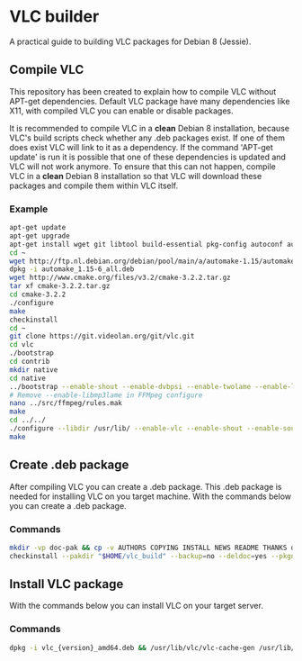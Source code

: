 # VLC builder
A practical guide to building VLC packages for Debian 8 (Jessie).

## Compile VLC
This repository has been created to explain how to compile VLC without APT-get dependencies. Default VLC package have many dependencies like X11, with compiled VLC you can enable or disable packages.

It is recommended to compile VLC in a __clean__ Debian 8 installation, because VLC's build scripts check whether any .deb packages exist. If one of them does exist VLC will link to it as a dependency. If the command 'APT-get update' is run it is possible that one of these dependencies is updated and VLC will not work anymore. To ensure that this can not happen, compile VLC in a __clean__ Debian 8 installation so that VLC will download these packages and compile them within VLC itself.

### Example
```bash
apt-get update
apt-get upgrade
apt-get install wget git libtool build-essential pkg-config autoconf autopoint yasm gettext checkinstall
cd ~
wget http://ftp.nl.debian.org/debian/pool/main/a/automake-1.15/automake_1.15-6_all.deb
dpkg -i automake_1.15-6_all.deb
wget http://www.cmake.org/files/v3.2/cmake-3.2.2.tar.gz
tar xf cmake-3.2.2.tar.gz
cd cmake-3.2.2
./configure
make
checkinstall
cd ~
git clone https://git.videolan.org/git/vlc.git
cd vlc
./bootstrap
cd contrib
mkdir native
cd native
../bootstrap --enable-shout --enable-dvbpsi --enable-twolame --enable-libmpeg2 --enable-png --enable-x264 --enable-ffmpeg --enable-mad --enable-libarchive --enable-samplerate --enable-libxml2 --enable-gcrypt --enable-gnutls --disable-a52 --disable-aom --disable-aribb24 --disable-aribb25 --disable-asdcplib --disable-ass --disable-bghudappkit --disable-live555 --disable-bluray --disable-bpg --disable-caca --disable-cddb --disable-chromaprint --disable-crystalhd --disable-d3d11 --disable-d3d9 --disable-daala --disable-dca --disable-directx --disable-dshow --disable-dvdcss --disable-dvdnav --disable-dvdread --disable-ebml --disable-faad2 --disable-ffi --disable-flac --disable-fluid --disable-fluidlite --disable-fontconfig --disable-freetype2 --disable-fribidi --disable-gettext --disable-glew --disable-glib --disable-gme --disable-gmp --disable-goom --disable-gpg-error --disable-growl --disable-gsm --disable-harfbuzz --disable-iconv --disable-jack --disable-jpeg --disable-kate --disable-lame --disable-libdsm --disable-libtasn1 --disable-lua --disable-luac --disable-matroska --disable-mfx --disable-microdns --disable-modplug --disable-mpcdec --disable-mpg123 --disable-libplacebo --disable-mysofa --disable-spatialaudio  --disable-ncurses --disable-nettle --disable-nfs --disable-ogg --disable-openjpeg --disable-opus --disable-orc --disable-postproc --disable-projectM --disable-protobuf --disable-pthreads --disable-qt --disable-regex --disable-schroedinger --disable-sdl --disable-SDL_image --disable-sidplay2 --disable-soxr --disable-sparkle --disable-speex --disable-speexdsp --disable-sqlite --disable-ssh2 --disable-taglib --disable-theora --disable-tiff --disable-tiger --disable-tremor --disable-upnp --disable-vncclient --disable-vorbis --disable-vorbisenc --disable-vpx --disable-x265 --disable-xau --disable-xcb --disable-xcb-proto --disable-xorg-macros --disable-xproto --disable-zlib --disable-zvbi
# Remove --enable-libmp3lame in FFMpeg configure
nano ../src/ffmpeg/rules.mak
make
cd ../../
./configure --libdir /usr/lib/ --enable-vlc --enable-shout --enable-sout --enable-vlm --enable-dvbpsi --enable-twolame --enable-libmpeg2 --enable-png --enable-x264 --enable-mad --enable-avcodec --enable-avformat --enable-swscale --enable-samplerate --enable-libxml2 --enable-libgcrypt --enable-gnutls --enable-archive --enable-libass --disable-dbus --disable-lua --disable-addonmanagermodules --disable-live555 --disable-dc1394 --disable-dv1394 --disable-linsys --disable-dvdread --disable-dvdnav --disable-bluray --disable-opencv --disable-smbclient --disable-dsm --disable-sftp --disable-nfs --disable-v4l2 --disable-decklink --disable-vcd --disable-libcddb --disable-screen --disable-vnc --disable-freerdp --disable-realrtspm --disable-macosx-qtkit --disable-macosx-avfoundation  --disable-asdcp --disable-gme --disable-sid --disable-ogg --disable-matroska --disable-mod --disable-mpc --disable-wma-fixed --disable-shine --disable-omxil --disable-omxil-vout --disable-rpi-omxil --disable-crystalhd --disable-mpg123 --disable-libplacebo --disable-mysofa --disable-spatialaudio --disable-merge-ffmpeg --disable-gst-decode --disable-libva --disable-dxva2 --disable-d3d11va --disable-postproc --disable-faad --disable-aom --disable-vpx --disable-fdkaac --disable-a52 --disable-dca --disable-flac --disable-vorbis --disable-tremor --disable-speex --disable-opus --disable-theora --disable-oggspots --disable-daala --disable-schroedinger --disable-jpeg --disable-bpg --disable-x262 --disable-x265 --disable-x26410b --disable-mfx --disable-fluidsynth --disable-fluidlite --disable-zvbi --disable-telx --disable-aribsub --disable-aribb25 --disable-kate --disable-tiger --disable-gles2 --without-x --disable-xcb --disable-xvideo --disable-vdpau --disable-wayland --disable-sdl-image --disable-fontconfig --disable-fribidi --disable-harfbuzz --disable-freetype --disable-svg --disable-svgdec --disable-directx --disable-aa --disable-caca --disable-kva --disable-mmal --disable-evas --disable-pulse --disable-alsa --disable-oss --disable-sndio --disable-opensles --disable-wasapi --disable-jack --disable-tizen-audio --disable-soxr --disable-kai --disable-chromaprint --disable-chromecast --disable-qt --disable-skins2 --disable-libtar --disable-macosx --disable-sparkle --disable-breakpad --disable-ncurses --disable-lirc --disable-goom --disable-projectm --disable-vsxu --disable-avahi --disable-udev --disable-mtp --disable-upnp --disable-microdns --disable-taglib --disable-secret --disable-kwallet --disable-spatialaudio --disable-update-check --disable-osx-notifications --disable-notify
make
```

## Create .deb package
After compiling VLC you can create a .deb package. This .deb package is needed for installing VLC on you target machine. With the commands below you can create a .deb package.

### Commands
```bash
mkdir -vp doc-pak && cp -v AUTHORS COPYING INSTALL NEWS README THANKS doc-pak
checkinstall --pakdir "$HOME/vlc_build" --backup=no --deldoc=yes --pkgname vlc --pkgversion "3.0.0-git~$(git rev-parse --short HEAD)" --fstrans=no --deldesc=yes --delspec=yes --default
```

## Install VLC package
With the commands below you can install VLC on your target server. 

### Commands
```bash
dpkg -i vlc_{version}_amd64.deb && /usr/lib/vlc/vlc-cache-gen /usr/lib/vlc/plugins/
```
